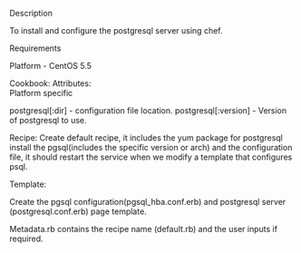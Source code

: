 Description

To install and configure the postgresql server using chef.

Requirements

Platform - CentOS 5.5 

Cookbook:
Attributes:   
Platform specific

  postgresql[:dir] - configuration file location.
  postgresql[:version] - Version of postgresql to use. 

Recipe:
  Create default recipe, it includes the yum package for postgresql install the pgsql(includes the specific version or arch) and the configuration file, it should restart the service when we modify a template that configures psql.

Template:

  Create the pgsql configuration(pgsql_hba.conf.erb) and postgresql server (postgresql.conf.erb) page template.

  Metadata.rb contains the recipe name (default.rb) and the user inputs if required.


